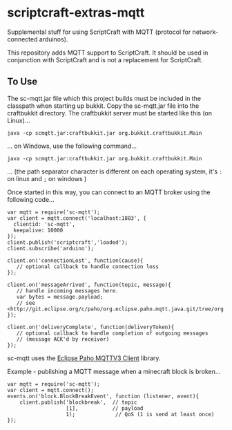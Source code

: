 scriptcraft-extras-mqtt
=======================

Supplemental stuff for using ScriptCraft with MQTT (protocol for
network-connected arduinos).

This repository adds MQTT support to ScriptCraft. It should be used in
conjunction with ScriptCraft and is not a replacement for ScriptCraft.

To Use
------

The sc-mqtt.jar file which this project builds must be included in the
classpath when starting up bukkit. Copy the sc-mqtt.jar file into the
craftbukkit directory. The craftbukkit server must be started like
this (on Linux)...

    java -cp scmqtt.jar:craftbukkit.jar org.bukkit.craftbukkit.Main

... on Windows, use the following command...

    java -cp scmqtt.jar:craftbukkit.jar org.bukkit.craftbukkit.Main

... (the path separator character is different on each operating system, it's `:` on linux and `;` on windows )

Once started in this way, you can connect to an MQTT broker using the following code...

    var mqtt = require('sc-mqtt');
    var client = mqtt.connect('localhost:1883', {
      clientid: 'sc-mqtt',
      keepalive: 10000
    });
    client.publish('scriptcraft','loaded');
    client.subscribe('arduino');

    client.on('connectionLost', function(cause){
       // optional callback to handle connection loss
    });

    client.on('messageArrived', function(topic, message){
       // handle incoming messages here.
       var bytes = message.payload;
       // see <http://git.eclipse.org/c/paho/org.eclipse.paho.mqtt.java.git/tree/org.eclipse.paho.client.mqttv3/src/main/java/org/eclipse/paho/client/mqttv3/MqttMessage.java>
    });

    client.on('deliveryComplete', function(deliveryToken){
       // optional callback to handle completion of outgoing messages
       // (message ACK'd by receiver)
    });

sc-mqtt uses the [Eclipse Paho MQTTV3 Client][paho] library. 

Example - publishing a MQTT message when a minecraft block is broken...

    var mqtt = require('sc-mqtt');
    var client = mqtt.connect();
    events.on('block.BlockBreakEvent', function (listener, event){
        client.publish('blockbreak',  // topic
                       [1],           // payload
                       1);             // QoS (1 is send at least once)
    });

[paho]: http://git.eclipse.org/c/paho/org.eclipse.paho.mqtt.java.git/
